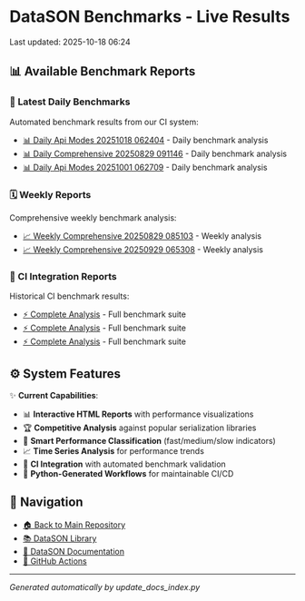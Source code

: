# DataSON Benchmarks - Live Results

Last updated: 2025-10-18 06:24

## 📊 Available Benchmark Reports

### 🚀 Latest Daily Benchmarks
Automated benchmark results from our CI system:

- [📊 Daily Api Modes 20251018 062404](results/daily_api_modes_20251018_062404_report.html) - Daily benchmark analysis
- [📊 Daily Comprehensive 20250829 091146](results/daily_comprehensive_20250829_091146_report.html) - Daily benchmark analysis
- [📊 Daily Api Modes 20251001 062709](results/daily_api_modes_20251001_062709_report.html) - Daily benchmark analysis

### 🗓️ Weekly Reports
Comprehensive weekly benchmark analysis:

- [📈 Weekly Comprehensive 20250829 085103](results/weekly_comprehensive_20250829_085103_report.html) - Weekly analysis
- [📈 Weekly Comprehensive 20250929 065308](results/weekly_comprehensive_20250929_065308_report.html) - Weekly analysis

### 🔄 CI Integration Reports
Historical CI benchmark results:

- [⚡ Complete Analysis](results/ci_20250619_031310_15748485051_complete_report.html) - Full benchmark suite
- [⚡ Complete Analysis](results/ci_20250619_124048_15758084815_complete_report.html) - Full benchmark suite
- [⚡ Complete Analysis](results/ci_20250618_031200_15722975520_complete_report.html) - Full benchmark suite

## ⚙️ System Features

✨ **Current Capabilities**:
- 📊 **Interactive HTML Reports** with performance visualizations
- 🏆 **Competitive Analysis** against popular serialization libraries
- 🎯 **Smart Performance Classification** (fast/medium/slow indicators)
- 📈 **Time Series Analysis** for performance trends
- 🔄 **CI Integration** with automated benchmark validation
- 🤖 **Python-Generated Workflows** for maintainable CI/CD

## 🔗 Navigation
- [🏠 Back to Main Repository](https://github.com/danielendler/datason-benchmarks)
- [📚 DataSON Library](https://github.com/danielendler/datason)
- [📖 DataSON Documentation](https://datason.readthedocs.io/en/latest/)
- [🔄 GitHub Actions](https://github.com/danielendler/datason-benchmarks/actions)

---
*Generated automatically by update_docs_index.py*
